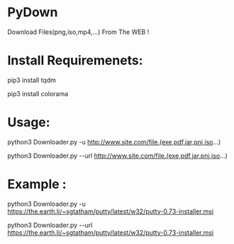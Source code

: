 # PyDown

Download Files(png,iso,mp4,...) From The WEB !

# Install Requiremenets:

pip3 install tqdm

pip3 install colorama

# Usage:

python3 Downloader.py -u http://www.site.com/file.(exe,pdf,jar,pnj,iso...)

python3 Downloader.py --url http://www.site.com/file.(exe,pdf,jar,pnj,iso...)

# Example :
	
python3 Downloader.py -u https://the.earth.li/~sgtatham/putty/latest/w32/putty-0.73-installer.msi

python3 Downloader.py --url https://the.earth.li/~sgtatham/putty/latest/w32/putty-0.73-installer.msi

